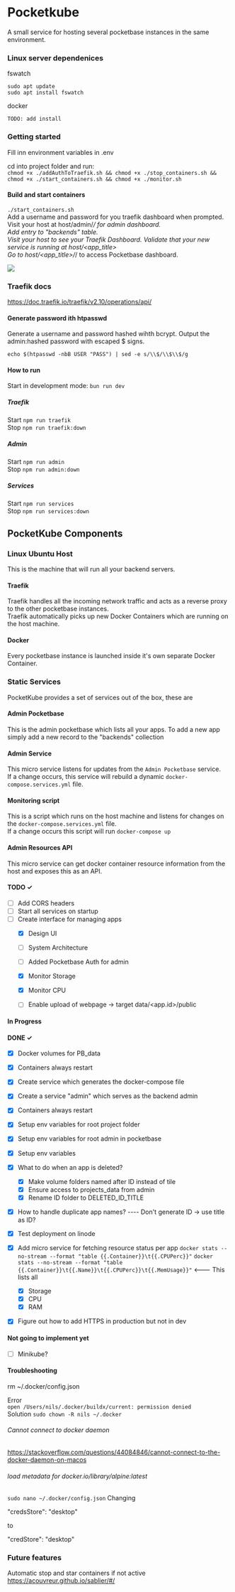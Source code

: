 # Pocketkube
A small service for hosting several pocketbase instances in the same environment.

### Linux server dependenices
fswatch
```
sudo apt update  
sudo apt install fswatch
```

docker
```
TODO: add install
```

### Getting started
Fill inn environment variables in .env

cd into project folder and run:  
`chmod +x ./addAuthToTraefik.sh && chmod +x ./stop_containers.sh && chmod +x ./start_containers.sh && chmod +x ./monitor.sh`  

#### Build and start containers
`./start_containers.sh`  
Add a username and password for you traefik dashboard when prompted.  
Visit your host at host/admin/_/ for admin dashboard.  
Add entry to "backends" table.  
Visit your host to see your Traefik Dashboard. Validate that your new service is running at host/<app_title>  
Go to host/<app_title>/_/ to access Pocketbase dashboard.  



![](./architecture3.png)


### Traefik docs
https://doc.traefik.io/traefik/v2.10/operations/api/


#### Generate password ith htpasswd
Generate a username and password hashed wihth bcrypt. Output the admin:hashed password with escaped $ signs.

`echo $(htpasswd -nbB USER "PASS") | sed -e s/\\$/\\$\\$/g`

#### How to run
Start in development mode: `bun run dev`

##### Traefik
Start `npm run traefik`  
Stop  `npm run traefik:down`  

##### Admin
Start `npm run admin`  
Stop  `npm run admin:down`  

##### Services
Start `npm run services`  
Stop  `npm run services:down`  


## PocketKube Components

### Linux Ubuntu Host
This is the machine that will run all your backend servers.

#### Traefik
Traefik handles all the incoming network traffic and acts as a reverse proxy to the other pocketbase instances.  
Traefik automatically picks up new Docker Containers which are running on the host machine.

#### Docker
Every pocketbase instance is launched inside it's own separate Docker Container. 

### Static Services
PocketKube provides a set of services out of the box, these are

#### Admin Pocketbase
This is the admin pocketbase which lists all your apps. To add a new app simply add a new record to the "backends" collection

#### Admin Service
This micro service listens for updates from the `Admin Pocketbase` service.  
If a change occurs, this service will rebuild a dynamic `docker-compose.services.yml` file.  

#### Monitoring script
This is a script which runs on the host machine and listens for changes on the `docker-compose.services.yml` file.  
If a change occurs this script will run `docker-compose up` 

#### Admin Resources API
This micro service can get docker container resource information from the host and exposes this as an API.  


#### TODO ✓
- [ ] Add CORS headers
- [ ] Start all services on startup  
- [ ] Create interface for managing apps
    - [x] Design UI
    - [ ] System Architecture
    - [ ] Added Pocketbase Auth for admin
    - [x] Monitor Storage
    - [x] Monitor CPU
    - [ ] Enable upload of webpage -> target data/<app.id>/public


#### In Progress



#### DONE ✓
- [x] Docker volumes for PB_data  
- [x] Containers always restart  
- [x] Create service which generates the docker-compose file
- [x] Create a service "admin" which serves as the backend admin
- [x] Containers always restart  
- [x] Setup env variables for root project folder
- [x] Setup env variables for root admin in pocketbase
- [x] Setup env variables
- [x] What to do when an app is deleted?
    - [x] Make volume folders named after ID instead of tile
    - [x] Ensure access to projects_data from admin
    - [x] Rename ID folder to DELETED_ID_TITLE
- [x] How to handle duplicate app names?  ---- Don't generate ID -> use title as ID?
- [x] Test deployment on linode
- [x] Add micro service for fetching resource status per app
    `docker stats --no-stream --format "table {{.Container}}\t{{.CPUPerc}}"`
    `docker stats --no-stream --format "table {{.Container}}\t{{.Name}}\t{{.CPUPerc}}\t{{.MemUsage}}"` <--- This lists all
    - [x] Storage
    - [x] CPU
    - [x] RAM
- [x] Figure out how to add HTTPS in production but not in dev



#### Not going to implement yet
- [ ] Minikube?


#### Troubleshooting
rm  ~/.docker/config.json  

Error  
`open /Users/nils/.docker/buildx/current: permission denied`  
Solution `sudo chown -R nils ~/.docker`  


###### Cannot connect to docker daemon
https://stackoverflow.com/questions/44084846/cannot-connect-to-the-docker-daemon-on-macos


###### load metadata for docker.io/library/alpine:latest  
`sudo nano ~/.docker/config.json`
Changing

"credsStore": "desktop"

to

"credStore": "desktop"


### Future features

Automatic stop and star containers if not active
https://acouvreur.github.io/sablier/#/